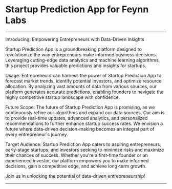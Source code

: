 # Startup Prediction App for Feynn Labs


------

Introducing: Empowering Entrepreneurs with Data-Driven Insights

Startup Prediction App is a groundbreaking platform designed to revolutionize the way entrepreneurs make informed business decisions. Leveraging cutting-edge data analytics and machine learning algorithms, this project provides valuable predictions and insights for startups.

Usage:
Entrepreneurs can harness the power of Startup Prediction App to forecast market trends, identify potential investors, and optimize resource allocation. By analyzing vast amounts of data from various sources, our platform generates accurate predictions, enabling founders to navigate the highly competitive startup landscape with confidence.

Future Scope:
The future of Startup Prediction App is promising, as we continuously refine our algorithms and expand our data sources. Our aim is to provide real-time updates, advanced analytics, and personalized recommendations to further enhance startup success rates. We envision a future where data-driven decision-making becomes an integral part of every entrepreneur's journey.

Target Audience:
Startup Prediction App caters to aspiring entrepreneurs, early-stage startups, and investors seeking to minimize risks and maximize their chances of success. Whether you're a first-time founder or an experienced investor, our platform empowers you to make informed decisions, gain a competitive edge, and achieve long-term growth.

Join us in unlocking the potential of data-driven entrepreneurship!

------
